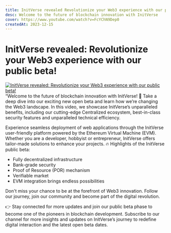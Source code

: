 ```yaml
---
title: InitVerse revealed Revolutionize your Web3 experience with our public beta!
desc: Welcome to the future of blockchain innovation with InitVerse
cover: https://www.youtube.com/watch?v=FcYChN9Dep0
createdAt: 2023-12-15
---
```


# InitVerse revealed: Revolutionize your Web3 experience with our public beta!

[![InitVerse revealed: Revolutionize your Web3 experience with our public beta!](https://res.cloudinary.com/marcomontalbano/image/upload/v1702639796/video_to_markdown/images/youtube--FcYChN9Dep0-c05b58ac6eb4c4700831b2b3070cd403.jpg)](https://www.youtube.com/watch?v=FcYChN9Dep0 "InitVerse revealed: Revolutionize your Web3 experience with our public beta!")
“Welcome to the future of blockchain innovation with InitVerse! 🚀 Take a deep dive into our exciting new open beta and learn how we’re changing the Web3 landscape. In this video, we showcase InitVerse’s unparalleled benefits, including our cutting-edge Centralized ecosystem, best-in-class security features and unparalleled technical efficiency.

Experience seamless deployment of web applications through the InitVerse user-friendly platform powered by the Ethereum Virtual Machine (EVM). Whether you are a developer, hobbyist or entrepreneur, InitVerse offers tailor-made solutions to enhance your projects.
🔥 Highlights of the InitVerse public beta:
- Fully decentralized infrastructure
- Bank-grade security
- Proof of Resource (POR) mechanism
- Verifiable market
- EVM integration brings endless possibilities

Don't miss your chance to be at the forefront of Web3 innovation. Follow our journey, join our community and become part of the digital revolution.

👉 Stay connected for more updates and join our public beta phase to become one of the pioneers in blockchain development.
Subscribe to our channel for more insights and updates on InitVerse’s journey to redefine digital interaction and the latest open beta dates.